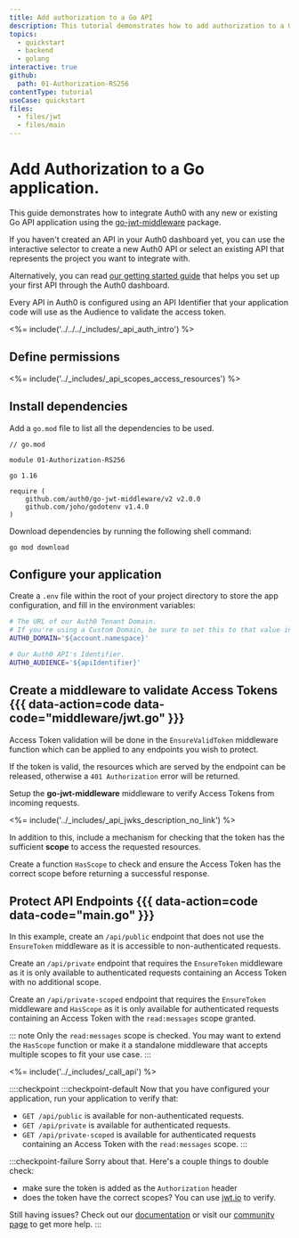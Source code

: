 ```yaml
---
title: Add authorization to a Go API
description: This tutorial demonstrates how to add authorization to a Go API.
topics:
  - quickstart
  - backend
  - golang
interactive: true
github:
  path: 01-Authorization-RS256
contentType: tutorial
useCase: quickstart
files:
  - files/jwt
  - files/main
---
```


<!-- markdownlint-disable MD041 MD025 -->

# Add Authorization to a Go application.
This guide demonstrates how to integrate Auth0 with any new or existing Go API application using the [go-jwt-middleware](https://github.com/auth0/go-jwt-middleware) package.

If you haven't created an API in your Auth0 dashboard yet, you can use the interactive selector to create a new Auth0 API or select an existing API that represents the project you want to integrate with.

Alternatively, you can read [our getting started guide](get-started/auth0-overview/set-up-apis) that helps you set up your first API through the Auth0 dashboard.

Every API in Auth0 is configured using an API Identifier that your application code will use as the Audience to validate the access token.

<%= include('../../../_includes/_api_auth_intro') %>

## Define permissions
<%= include('../_includes/_api_scopes_access_resources') %>

## Install dependencies

Add a `go.mod` file to list all the dependencies to be used.

```text
// go.mod

module 01-Authorization-RS256

go 1.16

require (
	github.com/auth0/go-jwt-middleware/v2 v2.0.0
	github.com/joho/godotenv v1.4.0
)
```

Download dependencies by running the following shell command:

```shell
go mod download
```

## Configure your application

Create a `.env` file within the root of your project directory to store the app configuration, and fill in the
environment variables:

```sh
# The URL of our Auth0 Tenant Domain.
# If you're using a Custom Domain, be sure to set this to that value instead.
AUTH0_DOMAIN='${account.namespace}'

# Our Auth0 API's Identifier.
AUTH0_AUDIENCE='${apiIdentifier}'
```

## Create a middleware to validate Access Tokens {{{ data-action=code data-code="middleware/jwt.go" }}}

Access Token validation will be done in the `EnsureValidToken` middleware function which can be applied to any
endpoints you wish to protect.

If the token is valid, the resources which are served by the endpoint can be released,
otherwise a `401 Authorization` error will be returned.

Setup the **go-jwt-middleware** middleware to verify Access Tokens from incoming requests.

<%= include('../_includes/_api_jwks_description_no_link') %>

In addition to this, include a mechanism for checking that the token has the sufficient **scope** to access the requested resources.

Create a function `HasScope` to check and ensure the Access Token has the correct scope before returning a successful response.

## Protect API Endpoints {{{ data-action=code data-code="main.go" }}}

In this example, create an `/api/public` endpoint that does not use the `EnsureToken` middleware as it is accessible to non-authenticated requests.

Create an `/api/private` endpoint that requires the `EnsureToken` middleware as it is only available to authenticated requests containing an Access Token with no additional scope.

Create an `/api/private-scoped` endpoint that requires the `EnsureToken` middleware and `HasScope` as it is only available for authenticated requests containing an Access Token with the `read:messages` scope granted.

::: note
Only the `read:messages` scope is checked. You may want to extend the `HasScope` function or make it a standalone middleware that accepts multiple scopes to fit your use case.
:::

<%= include('../_includes/_call_api') %>

::::checkpoint
:::checkpoint-default
Now that you have configured your application, run your application to verify that:
* `GET /api/public` is available for non-authenticated requests.
* `GET /api/private` is available for authenticated requests.
* `GET /api/private-scoped` is available for authenticated requests containing an Access Token with the `read:messages` scope.
  :::

:::checkpoint-failure
Sorry about that. Here's a couple things to double check:
* make sure the token is added as the `Authorization` header
* does the token have the correct scopes? You can use [jwt.io](https://jwt.io/) to verify.

Still having issues? Check out our [documentation](https://auth0.com/docs) or visit our [community page](https://community.auth0.com) to get more help.
:::
